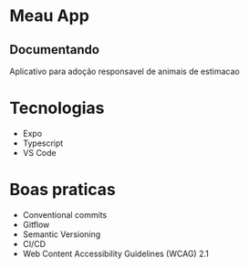 # Meau App

## Documentando

Aplicativo para adoção responsavel de animais de estimacao

# Tecnologias

- Expo
- Typescript
- VS Code

# Boas praticas

- Conventional commits
- Gitflow
- Semantic Versioning
- CI/CD
- Web Content Accessibility Guidelines (WCAG) 2.1



